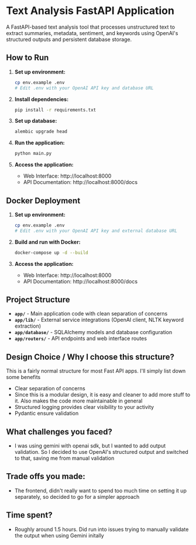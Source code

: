 # Text Analysis FastAPI Application

A FastAPI-based text analysis tool that processes unstructured text to extract summaries, metadata, sentiment, and keywords using OpenAI's structured outputs and persistent database storage.

## How to Run

1. **Set up environment:**

   ```bash
   cp env.example .env
   # Edit .env with your OpenAI API key and database URL
   ```

2. **Install dependencies:**

   ```bash
   pip install -r requirements.txt
   ```

3. **Set up database:**

   ```bash
   alembic upgrade head
   ```

4. **Run the application:**

   ```bash
   python main.py
   ```

5. **Access the application:**
   - Web Interface: http://localhost:8000
   - API Documentation: http://localhost:8000/docs

## Docker Deployment

1. **Set up environment:**

   ```bash
   cp env.example .env
   # Edit .env with your OpenAI API key and external database URL
   ```

2. **Build and run with Docker:**

   ```bash
   docker-compose up -d --build
   ```

3. **Access the application:**
   - Web Interface: http://localhost:8000
   - API Documentation: http://localhost:8000/docs

## Project Structure

- **`app/`** - Main application code with clean separation of concerns
- **`app/lib/`** - External service integrations (OpenAI client, NLTK keyword extraction)
- **`app/database/`** - SQLAlchemy models and database configuration
- **`app/routers/`** - API endpoints and web interface routes

## Design Choice / Why I choose this structure?

This is a fairly normal structure for most Fast API apps. I'll simply list down some benefits

- Clear separation of concerns
- Since this is a modular design, it is easy and cleaner to add more stuff to it. Also makes the code more maintainable in general
- Structured logging provides clear visibility to your activity
- Pydantic ensure validation

## What challenges you faced?

- I was using gemini with openai sdk, but I wanted to add output validation. So I decided to use OpenAI's structured output and switched to that, saving me from manual validation

## Trade offs you made:

- The frontend, didn't really want to spend too much time on setting it up separately, so decided to go for a simpler approach

## Time spent?

- Roughly around 1.5 hours. Did run into issues trying to manually validate the output when using Gemini initally
